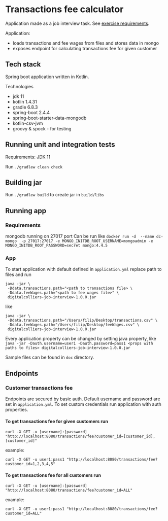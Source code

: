 # Transactions fee calculator

Application made as a job interview task. See [exercise requirements](./doc/exercise.md).

Application:
* loads transactions and fee wages from files and stores data in mongo
* exposes endpoint for calculating transactions fee for given customer 

## Tech stack
Spring boot application written in Kotlin.

Technologies
* jdk 11
* kotlin 1.4.31
* gradle 6.8.3
* spring-boot 2.4.4
* spring-boot-starter-data-mongodb
* kotlin-csv-jvm
* groovy & spock - for testing

## Running unit and integration tests
Requirements: JDK 11

Run `./gradlew clean check`

## Building jar
Run `./gradlew build` to create jar in `build/libs`

## Running app
### Requirements 
mongodb running on 27017 port
Can be run like
`docker run -d  --name dc-mongo  -p 27017:27017 -e MONGO_INITDB_ROOT_USERNAME=mongoadmin -e MONGO_INITDB_ROOT_PASSWORD=secret mongo:4.4.5`

### App
To start application with default defined in `application.yml` replace path to files and run 
```
java -jar \
 -Ddata.transactions.path="<path to transactions file> \
 -Ddata.feeWages.path="<path to fee wages file>" \
 digitalcolliers-job-interview-1.0.0.jar
```
like 
```
java -jar \
 -Ddata.transactions.path="/Users/filip/Desktop/transactions.csv" \
 -Ddata.feeWages.path="/Users/filip/Desktop/feeWages.csv" \
 digitalcolliers-job-interview-1.0.0.jar
```
Every application property can be changed by setting java property, like `java -jar -Dauth.username=user1 -Dauth.password=pass1 <props with paths to files> digitalcolliers-job-interview-1.0.0.jar`

Sample files can be found in `doc` directory.

## Endpoints
### Customer transactions fee
Endpoints are secured by basic auth. 
Default username and password are set in `application.yml`. To set custom credentials run application with auth properties.

#### To get transactions fee for given customers run
```
curl -X GET -u [username]:[password] "http://localhost:8080/transactions/fee?customer_id=[customer_id],[customer_id]" 
```
example:
```
curl -X GET -u user1:pass1 "http://localhost:8080/transactions/fee?customer_id=1,2,3,4,5" 
```

#### To get transactions fee for all customers run
```
curl -X GET -u [username]:[password] "http://localhost:8080/transactions/fee?customer_id=ALL" 
```
example:
```
curl -X GET -u user1:pass1 "http://localhost:8080/transactions/fee?customer_id=ALL" 
```
